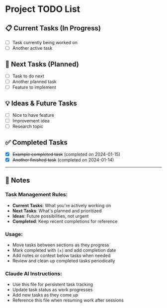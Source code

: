 # Project TODO List

## 📋 Current Tasks (In Progress)

- [ ] Task currently being worked on
- [ ] Another active task

## 🎯 Next Tasks (Planned)

- [ ] Task to do next
- [ ] Another planned task
- [ ] Feature to implement

## 💡 Ideas & Future Tasks

- [ ] Nice to have feature
- [ ] Improvement idea
- [ ] Research topic

## ✅ Completed Tasks

- [x] ~~Example completed task~~ (completed on 2024-01-15)
- [x] ~~Another finished task~~ (completed on 2024-01-14)

---

## 📝 Notes

### Task Management Rules:
- **Current Tasks**: What you're actively working on
- **Next Tasks**: What's planned and prioritized
- **Ideas**: Future possibilities, not urgent
- **Completed**: Keep recent completions for reference

### Usage:
- Move tasks between sections as they progress
- Mark completed with `[x]` and add completion date
- Add notes or context below tasks when needed
- Review and clean up completed tasks periodically

### Claude AI Instructions:
- Use this file for persistent task tracking
- Update task status as work progresses
- Add new tasks as they come up
- Reference this file when resuming work after sessions